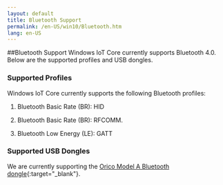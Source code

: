```yaml
---
layout: default
title: Bluetooth Support
permalink: /en-US/win10/Bluetooth.htm
lang: en-US
---
```


##Bluetooth Support
Windows IoT Core currently supports Bluetooth 4.0. Below are the supported profiles and USB dongles.

### Supported Profiles
Windows IoT Core currently supports the following Bluetooth profiles:

1.  Bluetooth Basic Rate (BR): HID

2.  Bluetooth Basic Rate (BR): RFCOMM.

3.  Bluetooth Low Energy (LE): GATT

### Supported USB Dongles
We are currently supporting the [Orico Model A Bluetooth dongle](http://www.amazon.com/ORICO-BTA-403-Bluetooth-Adapter-Compatible/dp/B00ESBRTMO/ref=sr_1_7?ie=UTF8&qid=1436917745&sr=8-7&keywords=bluetooth+4.0+orico){:target="_blank"}.